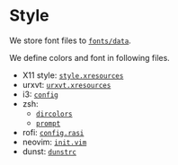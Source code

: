 # Style
We store font files to [`fonts/data`](`../fonts/data/`).

We define colors and font in following files.

- X11 style: [`style.xresources`](../X11/config/style.xresources)
- urxvt: [`urxvt.xresources`](../urxvt/config/urxvt.xresources)
- i3: [`config`](../i3/config/config)
- zsh:
    - [`dircolors`](../zsh/config/dircolors)
    - [`prompt`](../zsh/config/external/prompt_purification_setup)
- rofi: [`config.rasi`](../rofi/config/config.rasi)
- neovim: [`init.vim`](../nvim/config/init.vim)
- dunst: [`dunstrc`](../dunst/config/dunstrc)
